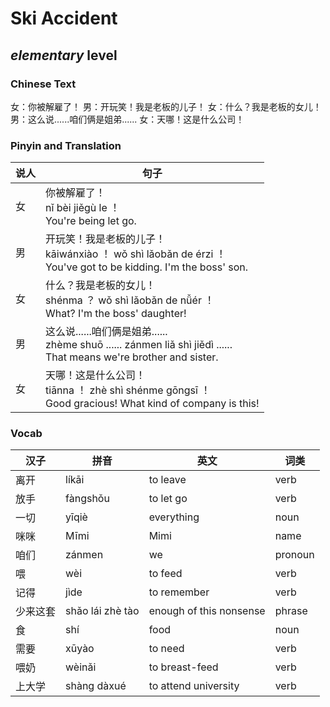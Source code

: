 # Ski Accident
## *elementary* level

### Chinese Text
女：你被解雇了！
男：开玩笑！我是老板的儿子！
女：什么？我是老板的女儿！
男：这么说......咱们俩是姐弟......
女：天哪！这是什么公司！

### Pinyin and Translation
|说人|句子|
|----|----|
|女|你被解雇了！<br />nǐ bèi jiěgù le ！<br />You're being let go.|
|男|开玩笑！我是老板的儿子！<br />kāiwánxiào ！ wǒ shì lǎobǎn de érzi ！<br />You've got to be kidding. I'm the boss' son.|
|女|什么？我是老板的女儿！<br />shénma ？ wǒ shì lǎobǎn de nǚér ！<br />What? I'm the boss' daughter!|
|男|这么说......咱们俩是姐弟......<br />zhème shuō ...... zánmen liǎ shì jiědì ......<br />That means we're brother and sister.|
|女|天哪！这是什么公司！<br />tiānna ！ zhè shì shénme gōngsī ！<br />Good gracious! What kind of company is this!|
### Vocab
|汉子|拼音|英文|词类|
|----|----|----|----|
|离开|líkāi|to leave|verb|
|放手|fàngshǒu|to let go|verb|
|一切|yīqiè|everything|noun|
|咪咪|Mīmi|Mimi|name|
|咱们|zánmen|we|pronoun|
|喂|wèi|to feed|verb|
|记得|jìde|to remember|verb|
|少来这套|shǎo lái zhè tào|enough of this nonsense|phrase|
|食|shí|food|noun|
|需要|xūyào|to need|verb|
|喂奶|wèinǎi|to breast-feed|verb|
|上大学|shàng dàxué|to attend university|verb|
